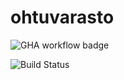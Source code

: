 # ohtuvarasto

![GHA workflow badge](https://github.com/k1rtsu/ohtuvarasto/workflows/CI/badge.svg)

![Build Status](https://github.com/k1rtsu/ohtuvarasto/actions/workflows/CI.yaml/badge.svg)




